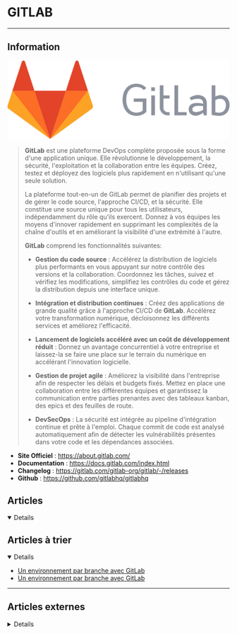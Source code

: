 # GITLAB
---

## <i class="fa-solid fa-hashtag"></i> Information

![Logo](../../_media/apps/gitlab/gitlab_logo.svg ':size=250 :no-zoom')


> <i class="fa-solid fa-quote-left"></i> **GitLab** est une plateforme DevOps complète proposée sous la forme d'une application unique. Elle révolutionne le développement, la sécurité, l'exploitation et la collaboration entre les équipes. Créez, testez et déployez des logiciels plus rapidement en n'utilisant qu'une seule solution.
>
> La plateforme tout-en-un de GitLab permet de planifier des projets et de gérer le code source, l'approche CI/CD, et la sécurité. Elle constitue une source unique pour tous les utilisateurs, indépendamment du rôle qu'ils exercent. Donnez à vos équipes les moyens d'innover rapidement en supprimant les complexités de la chaîne d'outils et en améliorant la visibilité d'une extrémité à l'autre.
> 
> **GitLab** comprend les fonctionnalités suivantes:
> 
> - **Gestion du code source** : Accélérez la distribution de logiciels plus performants en vous appuyant sur notre contrôle des versions et la collaboration. Coordonnez les tâches, suivez et vérifiez les modifications, simplifiez les contrôles du code et gérez la distribution depuis une interface unique.
> 
> - **Intégration et distribution continues** : Créez des applications de grande qualité grâce à l'approche CI/CD de **GitLab**. Accélérez votre transformation numérique, décloisonnez les différents services et améliorez l'efficacité.
> 
> - **Lancement de logiciels accéléré avec un coût de développement réduit** : Donnez un avantage concurrentiel à votre entreprise et laissez-la se faire une place sur le terrain du numérique en accélérant l'innovation logicielle.
> 
> - **Gestion de projet agile** : Améliorez la visibilité dans l'entreprise afin de respecter les délais et budgets fixés. Mettez en place une collaboration entre les différentes équipes et garantissez la communication entre parties prenantes avec des tableaux kanban, des epics et des feuilles de route.
> 
> - **DevSecOps** : La sécurité est intégrée au pipeline d'intégration continue et prête à l'emploi. Chaque commit de code est analysé automatiquement afin de détecter les vulnérabilités présentes dans votre code et les dépendances associées. <i class="fa-solid fa-quote-left fa-rotate-180"></i>


- <i class="fa-solid fa-globe"></i> **Site Officiel** : https://about.gitlab.com/
- <i class="fa-solid fa-book"></i> **Documentation** : https://docs.gitlab.com/index.html
- <i class="fa-solid fa-file-circle-question"></i> **Changelog** : https://gitlab.com/gitlab-org/gitlab/-/releases
- <i class="fa-brands fa-github"></i> **Github** : https://github.com/gitlabhq/gitlabhq



## <i class="fa-regular fa-newspaper"></i> Articles

<details open>

</details>

## <i class="fa-solid fa-glasses"></i> Articles à trier

<details open>

</details>

- [Un environnement par branche avec GitLab](/atrier/apps/gitlab_001.md)
- [Un environnement par branche avec GitLab](/atrier/apps/gitlab_002.md)

</details>

---

## <i class="fa-solid fa-glasses"></i> Articles externes

<details>


- [check_gitlab](https://github.com/KevinKrumbiegel/check_gitlab)
- [check_gitlab](https://gitlab.com/6uellerBpanda/check_gitlab/-/tree/master?ref_type=heads)
- [check_gitlab](https://exchange.icinga.com/6uellerBpanda/check_gitlab)
- [check_gitlab](https://github.com/francescor/check_gitlab)
- [nagios-check](https://gitlab.com/vfricou/nagios-check)
- [Maximize your gitlab-runner power with CI/CD concurrent pipelines](https://faun.pub/maximize-your-gitlab-runner-power-with-ci-cd-concurrent-pipelines-a5dcc092cee7)
- [Enable Metrics for GitLab Runner and use them on Prometheus](https://medium.com/@joelkoussawo/enable-metrics-for-gitlab-runner-and-use-them-on-prometheus-e624c1d27798)
- [GitLab Prometheus metrics](https://docs.gitlab.com/ee/administration/monitoring/prometheus/gitlab_metrics.html)
- [Metrics Reports](https://docs.gitlab.com/ee/ci/testing/metrics_reports.html)
- [GitLab Prometheus metrics](https://medal.ctb.upm.es/internal/gitlab/help/administration/monitoring/prometheus/gitlab_metrics.md)
- [Monitoring GitLab with Prometheus](https://medal.ctb.upm.es/internal/gitlab/help/administration/monitoring/prometheus/index.md)
- [Datadog - Gitlab](https://docs.datadoghq.com/fr/integrations/gitlab/?tab=host)
- [Gitlab Runner Metrics](https://grafana.com/grafana/dashboards/14016-gitlab-runner-metrics/)
- [gitlab-ci-pipelines-exporter](https://github.com/mvisonneau/gitlab-ci-pipelines-exporter)
- [Dashboard de pipelines Gitlab CI/CD](https://blog.stephane-robert.info/post/gitlab-montoring-several-pipelines/)
- [Monitoring GitLab with Prometheus](https://docs.gitlab.com/ee/administration/monitoring/prometheus/)
- [Monitor GitLab Runner usage](https://docs.gitlab.com/runner/monitoring/)
- [Monitoring GitLab with Prometheus](https://docs.gitlab.com/ee/administration/monitoring/prometheus/)
- [Jobs API](https://docs.gitlab.com/ee/api/jobs.html)
- [Zabbix + Gitlab](https://www.zabbix.com/integrations/gitlab)
- [How do I monitor GitLab pipelines?](https://documentation.cloud-runner.com/support/solutions/articles/150000099086-how-do-i-monitor-gitlab-pipelines-)
- [Supervision de GitLab](https://snum.gitlab-pages.din.developpement-durable.gouv.fr/dam/gitlab/gitlab-forge-doc/install/Kubernetes/GitLab-Monitoring/)
- [[Gitlab] Retour d'expérience pour un usage personnel](https://www.pofilo.fr/post/20210729-essai-gitlab/)
- [[Sunny Tech 2019] Je gère mon entreprise et mes projets avec GitLab](https://www.youtube.com/watch?v=gJKUN9m5844) <span style="color:red;"><i class="fab fa-youtube fa-lg"></i></span>
- [Accélérer vos CI Gitlab avec les DAG](https://blog.stephane-robert.info/post/dag-needs-gitlab-ci/)
- [Accélérer vos pipelines d’Intégration Continue grâce au graphe orienté acyclique (DAG)](https://lydra.fr/accelerer-vos-pipeline-d-integration-continue-grace-au-graphe-oriente-acyclique-dag/)
- [Analysis of Merge Requests in GitLab Using PVS-Studio For C#](https://dzone.com/articles/analysis-of-merge-requests-in-gitlab-using-pvs-stu)
- [Basics of Gitlab Installation in a Debian System](https://dzone.com/articles/basics-of-gitlab-installation-in-a-debian-system)
- [Bonnes pratiques Gitlab CI](https://chezsoi.org/lucas/blog/bonnes-pratiques-gitlab-ci.html)
- [Bonnes pratiques Gitlab CI](https://chezsoi.org/lucas/blog/bonnes-pratiques-gitlab-ci.html)
- [Builder simplement des images Docker avec Gitlab-CI (sans DinD)](http://memorandom.blog/builder-simplement-des-images-docker-avec-gitlab-ci-sans-dind/)
- [CI/CD: Setting up GitLab Runners on AWS using CoreOS & Terraform](http://www.oznetnerd.com/ci-cd-setting-up-gitlab-runners-on-aws-using-coreos-terraform/)
- [Comment configurer et sécuriser son dépôt GitLab ?](https://lydra.fr/comment-configurer-et-securiser-son-depot-gitlab/)
- [Comment faire un miroir de GitLab vers Github ?](https://lydra.fr/comment-faire-un-miroir-de-gitlab-vers-github/)
- [Comment migrer de Github à GitLab ?](https://lydra.fr/comment-migrer-de-github-a-gitlab/)
- [Comment ranger ses dépôts GitLab ?](https://lydra.fr/comment-ranger-ses-depots-gitlab/)
- [Comment sauvegarder GitLab ?](https://lydra.fr/tuto-comment-sauvegarder-gitlab/)
- [Compiler du Go avec Gitlab CI ](https://blog.jbriault.fr/go-and-gitlab/)
- [Configurer GitLab sur un sous-domaine NGinx](https://www.noobunbox.net/serveur/auto-hebergement/configurer-gitlab-sur-un-sous-domaine)
- [Configurer les certificats dans Gitlab](https://www.arsouyes.org/blog/2020/07_Certificats_Gitlab/)
- [Configuring Gitlab on Ubuntu Linux](https://linuxconfig.org/configuring-gitlab-on-ubuntu-linux)
- [Construire la CI d'un monorepo: les parent-child pipelines de Gitlab-ci](https://blog.ippon.fr/2020/07/31/construire-la-ci-dun-monorepo-les-parent-child-pipelines-de-gitlab-ci/)
- [Construire un changelog automatique avec Gitlab-CI](https://www.kaliop.com/fr/construire-un-changelog-automatique-avec-gitlab-ci/)
- [Continuous Integration and Continuous Deployment With GitLabCI](https://dzone.com/articles/continuous-integration-and-continuous-deployment-w)
- [Creating CI/CD pipeline with Gitlab and DigitalOcean Managed Kubernetes](https://www.digitalocean.com/community/tech_talks/creating-ci-cd-pipeline-with-gitlab-and-digitalocean-managed-kubernetes)
- [Création: GitLab Notify, une extension pour améliorer le flow de review](https://pixelswap.fr/entry/creation-gitlab-notify-une-extension-pour-ameliorer-le-flow-de-review)
- [Créer des release avec Gitlab](https://blog.stephane-robert.info/post/gitlab-ci-release/)
- [Démarrer l’intégration continue avec Gitlab CI/CD](https://blog.stephane-robert.info/post/introduction-gitlab-ci/)
- [Déployer automatiquement sur Github Pages avec Github Actions](https://blog.flozz.fr/2020/09/21/deployer-automatiquement-sur-github-pages-avec-github-actions/)
- [Déployer automatiquement un blog avec GitlabCI](https://www.youtube.com/watch?v=DHschLMuDqY) <span style="color:red;"><i class="fab fa-youtube fa-lg"></i></span>
- [Générer dynmaniquement des pipelines Gitlab](https://blog.stephane-robert.info/post/gitlab-pipeline-dynamique/)
- [Gérer des environnements avec Gitlab CI](https://blog.stephane-robert.info/post/gitlab-environement/)
- [Gérer Gitlab via son API REST](https://blog.stephane-robert.info/post/gitlab-api/)
- [Gitlab - Valider son CI et lancer son éxécution localement](https://blog.stephane-robert.info/post/gitlab-valider-ci-yml/)
- [Gitlab : astuces pour optimiser votre IC](https://www.ginkonote.com/fr/utilisateurs/flo/articles/gitlab-astuces-pour-optimiser-votre-ic@debian-server)
- [GitLab 10.6 Includes Native Integration into Google Kubernetes Engine (GKE)](https://dzone.com/articles/gitlab-106-includes-native-integration-into-google)
- [GitLab 10.7 Released With Open Source Web IDE and SAST for Go and C/C++](https://dzone.com/articles/gitlab-107-released-with-open-source-web-ide-and-s)
- [GitLab CI : Intégré comme jamais](https://vinceops.me/gitlab-ci-cd/)
- [GitLab CI/CD Pipelines Integrated Workflow, OCI, Kubernetes, and Registry](https://dzone.com/articles/gitlab-cicd-pipelines-integrated-workflow-oci-kubernetes-and-registry)
- [GITLAB PASSWORD REINIT](https://www.unix-experience.fr/system/gitlab_reinit_admin_password/)
- [Gitlab Utiliser des rules pour conditionner vos CI](https://blog.stephane-robert.info/post/gitlab-rules/)
- [GitLab-ci avec une application JS](https://codelabs.eleven-labs.com/course/fr/gitlab-ci-js/)
- [GitOps vs. DevOps configuration with GitLab](https://4sysops.com/archives/gitops-vs-devops-configuration-with-gitlab/)
- [How to enable GitLab Container Registry](https://blog.sleeplessbeastie.eu/2020/06/29/how-to-enable-gitlab-container-registry/)
- [How to Install and Configure GitLab CE on CentOS 7](https://www.howtoforge.com/tutorial/how-to-install-and-configure-gitlab-ce-on-centos-7/)
- [How to Install and Configure GitLab CE on CentOS 8](https://www.howtoforge.com/tutorial/how-to-install-and-configure-gitlab-ce-on-centos-8/)
- [How to Install and Configure GitLab CE on Ubuntu 18.04 / 16.04 Sever](https://www.linuxtechi.com/install-configure-gitlab-ce-ubuntu-18-04-16-04/)
- [How To Install and Configure GitLab on CentOS 7](https://linuxize.com/post/how-to-install-and-configure-gitlab-on-centos-7/)
- [How To Install and Configure GitLab on Debian 9](https://www.digitalocean.com/community/tutorials/how-to-install-and-configure-gitlab-on-debian-9)
- [How to Install and Configure GitLab on Ubuntu 18.04 LTS](https://www.howtoforge.com/tutorial/how-to-install-and-configure-gitlab-on-ubuntu-1804/)
- [How To Install and Configure GitLab on Ubuntu 18.04](https://www.digitalocean.com/community/tutorials/how-to-install-and-configure-gitlab-on-ubuntu-18-04)
- [How to Install GitLab on Debian 10 (Buster)](https://www.linuxtechi.com/install-gitlab-on-debian-10-buster/)
- [How to Install GitLab on Debian 11](https://www.howtoforge.com/how-to-install-gitlab-on-debian-11/)
- [How to Install GitLab on Ubuntu 18.04](https://www.rosehosting.com/blog/how-to-install-gitlab-on-ubuntu-18-04/)
- [How to Install GitLab on Ubuntu 20.04](https://linoxide.com/how-to-install-gitlab-on-ubuntu-20-04/)
- [How to Install Gitlab Server with Docker on Ubuntu 18.04 LTS](https://www.howtoforge.com/how-to-install-gitlab-server-with-docker-on-ubuntu-1804/)
- [How to Install GitLab with Docker on Ubuntu 20.04 LTS](https://www.howtoforge.com/how-to-install-gitlab-with-docker-on-ubuntu-2004/)
- [How to run an ansible playbook using GitLab CI/CD?](https://medium.com/geekculture/how-to-run-an-ansible-playbook-using-gitlab-ci-cd-2135f76d7f1e)
- [How to run terraform script using GitLab CI/CD?](https://medium.com/geekculture/how-to-run-terraform-script-using-gitlab-ci-cd-b6f448ab0232)
- [How To Set Up a Continuous Deployment Pipeline with GitLab CI/CD on Ubuntu 18.04](https://www.digitalocean.com/community/tutorials/how-to-set-up-a-continuous-deployment-pipeline-with-gitlab-ci-cd-on-ubuntu-18-04)
- [How to set up Gitlab for Continuous Integration and Deployment on CentOS](https://www.howtoforge.com/how-to-set-up-gitlab-server-for-ci-cd-operation-on-centos/)
- [How to simplify your smart home configuration with GitLab CI/CD](https://about.gitlab.com/2018/08/02/using-the-gitlab-ci-slash-cd-for-smart-home-configuration-management/)
- [How to update GitLab repository signing key](https://blog.sleeplessbeastie.eu/2020/04/12/how-to-update-gitlab-repository-signing-key/)
- [Install GitLab on Ubuntu 20.04](https://linuxhint.com/installing_gitlab_ubuntu/)
- [Intégration continue avec GitLab](http://www.babonaux.com/2017/08/19/integration-continue-avec-gitlab/)
- [INTRODUCTION À GITLAB CI/CD](https://blog.eleven-labs.com/fr/introduction-gitlab-ci/)
- [Les pipelines parent-enfant de gitlab-ci](https://blog.stephane-robert.info/post/gitlab-trigger/)
- [Lessons learned managing the GitLab Data team](https://about.gitlab.com/blog/2020/02/10/lessons-learned-as-data-team-manager/)
- [Lifehacking Création de tickets dans le Kanban Gitlab via l’API](https://blog.genma.fr/?Lifehacking-Creation-de-tickets-dans-le-Kanban-Gitlab-via-l-API)
- [Live Coding | Bash | My GitLab Runner | 6. Enregistrement du GitLab runner](https://lydra.fr/live-coding-bash-my-gitlab-runner-6-enregistrement-du-gitlab-runner/)
- [Live Coding | Bash | My GitLab Runner | 7. Lancement du GitLab runner](https://lydra.fr/live-coding-bash-my-gitlab-runner-7-lancement-du-gitlab-runner/)
- [Monitoring your GitLab Environment with the ELK Stack](https://logz.io/blog/monitoring-gitlab-elk-stack/)
- [Pipelines dynamiques pour Gitlab CI, une nouvelle ère](https://www.objectif-libre.com/fr/blog/2021/02/23/une-nouvelle-ere-pour-gitlab-ci-pipelines-dynamiques/)
- [Quelques astuces avec Gitlab CI !](https://blog.jbriault.fr/quelques-astuces-avec-gitlab-ci/)
- [Test All the Things in GitLab CI With Docker by Example](https://dzone.com/articles/test-all-the-things-in-gitlab-ci-with-docker-by-ex)
- [Un environnement par branche avec GitLab](/apps/gitlab/environnement_branche_gitlab)
- [Un environnement par branche avec GitLab](https://blog.ippon.fr/2021/02/10/un-environnement-par-branche-avec-gitlab/)
- [Un GitLab Runner en auto-scale(way)](https://www.anybox.fr/blog/gitlab-runner-docker-machine/)
- [Using the GitLab REST API to Create a Git Projects](https://dzone.com/articles/using-gitlab-rest-api-to-create-projects)
- [Utiliser des modèles gitlab-ci DRY](https://blog.stephane-robert.info/post/gitlab-template-ci/)
- [Utiliser un proxy Socks SSH pour git et gitlab](https://blog.seboss666.info/2021/05/utiliser-un-proxy-socks-ssh-pour-git-et-gitlab/)

</details>
